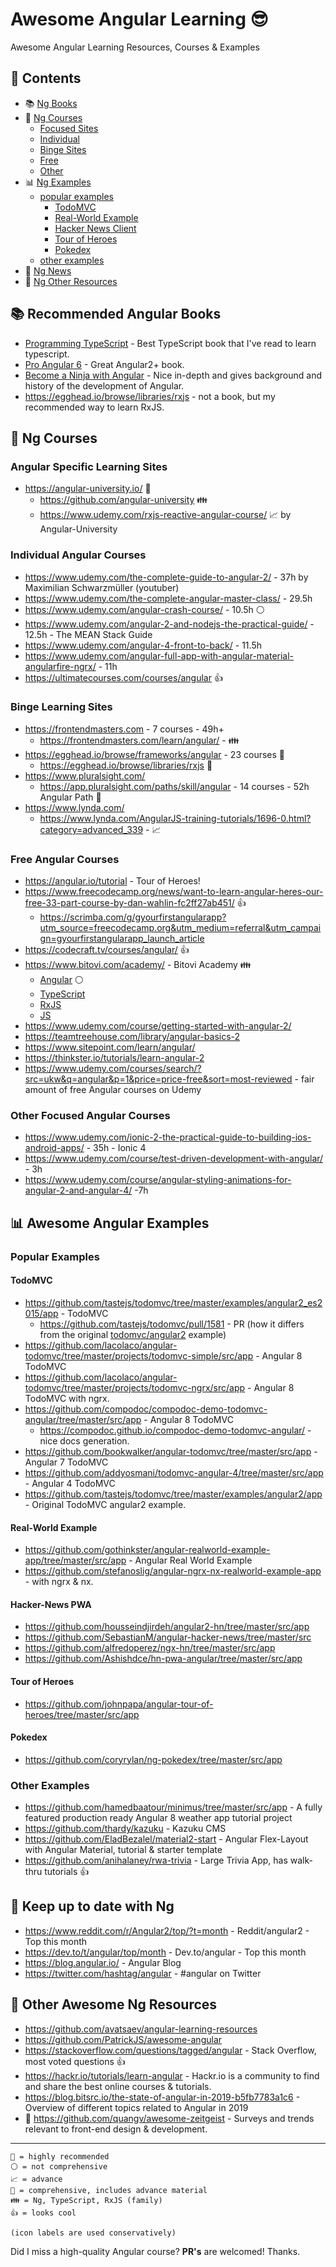 # Awesome Angular Learning 😎

Awesome Angular Learning Resources, Courses & Examples

## 📖 Contents

- 📚 [Ng Books](#-recommended-angular-books)
- 📕 [Ng Courses](#-ng-courses)
  - [Focused Sites](#angular-specific-learning-sites)
  - [Individual](#individual-angular-courses)
  - [Binge Sites](#binge-learning-sites)
  - [Free](#free-angular-courses)
  - [Other](#other-focused-angular-courses)
- 📊 [Ng Examples](#-awesome-angular-examples)
  - [popular examples](#popular-examples)
    - [TodoMVC](#todomvc)
    - [Real-World Example](#real-world-example)
    - [Hacker News Client](#hacker-news-pwa)
    - [Tour of Heroes](#tour-of-heroes)
    - [Pokedex](#pokedex)
  - [other examples](#other-examples)
- 📰 [Ng News](#-keep-up-to-date-with-ng)
- 🔗 [Ng Other Resources](#-other-awesome-ng-resources)

## 📚 Recommended Angular Books

- [Programming TypeScript](https://www.amazon.com/Programming-TypeScript-Making-JavaScript-Applications/dp/1492037656/) - Best TypeScript book that I've read to learn typescript.
- [Pro Angular 6](https://www.amazon.com/Pro-Angular-6-Adam-Freeman/dp/1484236483/) - Great Angular2+ book.
- [Become a Ninja with Angular](https://books.ninja-squad.com/angular) - Nice in-depth and gives background and history of the development of Angular.
- https://egghead.io/browse/libraries/rxjs - not a book, but my recommended way to learn RxJS.

## 📕 Ng Courses

### Angular Specific Learning Sites

- https://angular-university.io/ 🧠
  - https://github.com/angular-university 👪
  - https://www.udemy.com/rxjs-reactive-angular-course/ 📈 by Angular-University

### Individual Angular Courses

- https://www.udemy.com/the-complete-guide-to-angular-2/ - 37h by Maximilian Schwarzmüller (youtuber)
- https://www.udemy.com/the-complete-angular-master-class/ - 29.5h
- https://www.udemy.com/angular-crash-course/ - 10.5h ⚪
- https://www.udemy.com/angular-2-and-nodejs-the-practical-guide/ - 12.5h - The MEAN Stack Guide
- https://www.udemy.com/angular-4-front-to-back/ - 11.5h
- https://www.udemy.com/angular-full-app-with-angular-material-angularfire-ngrx/ - 11h
- https://ultimatecourses.com/courses/angular 👍

### Binge Learning Sites

- https://frontendmasters.com - 7 courses - 49h+
  - https://frontendmasters.com/learn/angular/ - 👪
- https://egghead.io/browse/frameworks/angular - 23 courses 🧠
  - https://egghead.io/browse/libraries/rxjs 🌟
- https://www.pluralsight.com/
  - https://app.pluralsight.com/paths/skill/angular - 14 courses - 52h Angular Path 🧠
- https://www.lynda.com/
  - https://www.lynda.com/AngularJS-training-tutorials/1696-0.html?category=advanced_339 - 📈

### Free Angular Courses

- https://angular.io/tutorial - Tour of Heroes!
- https://www.freecodecamp.org/news/want-to-learn-angular-heres-our-free-33-part-course-by-dan-wahlin-fc2ff27ab451/ 👍
  - https://scrimba.com/g/gyourfirstangularapp?utm_source=freecodecamp.org&utm_medium=referral&utm_campaign=gyourfirstangularapp_launch_article
- https://codecraft.tv/courses/angular/ 👍
- https://www.bitovi.com/academy/ - Bitovi Academy 👪
  - [Angular](https://www.bitovi.com/academy/learn-angular.html) ⚪
  - [TypeScript](https://www.bitovi.com/academy/learn-typescript.html)
  - [RxJS](https://www.bitovi.com/academy/learn-rxjs.html)
  - [JS](https://www.bitovi.com/academy/learn-advanced-javascript.html)
- https://www.udemy.com/course/getting-started-with-angular-2/
- https://teamtreehouse.com/library/angular-basics-2
- https://www.sitepoint.com/learn/angular/
- https://thinkster.io/tutorials/learn-angular-2
- https://www.udemy.com/courses/search/?src=ukw&q=angular&p=1&price=price-free&sort=most-reviewed - fair amount of free Angular courses on Udemy

### Other Focused Angular Courses 

- https://www.udemy.com/ionic-2-the-practical-guide-to-building-ios-android-apps/ - 35h - Ionic 4
- https://www.udemy.com/course/test-driven-development-with-angular/ - 3h
- https://www.udemy.com/course/angular-styling-animations-for-angular-2-and-angular-4/ -7h


## 📊 Awesome Angular Examples

### Popular Examples

#### TodoMVC
- https://github.com/tastejs/todomvc/tree/master/examples/angular2_es2015/app - TodoMVC
  - https://github.com/tastejs/todomvc/pull/1581 - PR (how it differs from the original [todomvc/angular2](https://github.com/tastejs/todomvc/tree/master/examples/angular2) example)
- https://github.com/lacolaco/angular-todomvc/tree/master/projects/todomvc-simple/src/app - Angular 8 TodoMVC
- https://github.com/lacolaco/angular-todomvc/tree/master/projects/todomvc-ngrx/src/app - Angular 8 TodoMVC with ngrx.
- https://github.com/compodoc/compodoc-demo-todomvc-angular/tree/master/src/app - Angular 8 TodoMVC
  - https://compodoc.github.io/compodoc-demo-todomvc-angular/ - nice docs generation.
- https://github.com/bookwalker/angular-todomvc/tree/master/src/app - Angular 7 TodoMVC
- https://github.com/addyosmani/todomvc-angular-4/tree/master/src/app - Angular 4 TodoMVC
- https://github.com/tastejs/todomvc/tree/master/examples/angular2/app - Original TodoMVC angular2 example.
  
  
#### Real-World Example
- https://github.com/gothinkster/angular-realworld-example-app/tree/master/src/app - Angular Real World Example
- https://github.com/stefanoslig/angular-ngrx-nx-realworld-example-app - with ngrx & nx.

#### Hacker-News PWA
- https://github.com/housseindjirdeh/angular2-hn/tree/master/src/app
- https://github.com/SebastianM/angular-hacker-news/tree/master/src
- https://github.com/alfredoperez/ngx-hn/tree/master/src/app
- https://github.com/Ashishdce/hn-pwa-angular/tree/master/src/app

#### Tour of Heroes
- https://github.com/johnpapa/angular-tour-of-heroes/tree/master/src/app

#### Pokedex

- https://github.com/coryrylan/ng-pokedex/tree/master/src/app

### Other Examples
- https://github.com/hamedbaatour/minimus/tree/master/src/app - A fully featured production ready Angular 8 weather app tutorial project
- https://github.com/thardy/kazuku - Kazuku CMS
- https://github.com/EladBezalel/material2-start - Angular Flex-Layout with Angular Material, tutorial & starter template
- https://github.com/anihalaney/rwa-trivia - Large Trivia App, has walk-thru tutorials 👍

## 📰 Keep up to date with Ng

- https://www.reddit.com/r/Angular2/top/?t=month - Reddit/angular2 - Top this month
- https://dev.to/t/angular/top/month - Dev.to/angular - Top this month
- https://blog.angular.io/ - Angular Blog
- https://twitter.com/hashtag/angular - #angular on Twitter


## 🔗 Other Awesome Ng Resources

- https://github.com/avatsaev/angular-learning-resources
- https://github.com/PatrickJS/awesome-angular
- https://stackoverflow.com/questions/tagged/angular - Stack Overflow, most voted questions 👍
- https://hackr.io/tutorials/learn-angular - Hackr.io is a community to find and share the best online courses & tutorials.
- https://blog.bitsrc.io/the-state-of-angular-in-2019-b5fb7783a1c6 - Overview of different topics related to Angular in 2019
- 🔮 https://github.com/quangv/awesome-zeitgeist - Surveys and trends relevant to front-end design & development.




----
```
🌟 = highly recommended
⚪ = not comprehensive
📈 = advance
🧠 = comprehensive, includes advance material
👪 = Ng, TypeScript, RxJS (family)
👍 = looks cool

(icon labels are used conservatively)
```

Did I miss a high-quality Angular course? **PR's** are welcomed! Thanks.
